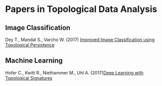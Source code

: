 # Papers in Topological Data Analysis

## Image Classification

Dey T., Mandal S., Varcho W. (2017) [Improved Image Classification using Topological Persistence](http://web.cse.ohio-state.edu/~dey.8/paper/ImagePers/ImagePers.pdf)


## Machine Learning
Hofer C., Kwitt R., Niethammer M., Uhl A. (2017)[Deep Learning with Topological Signatures](https://papers.nips.cc/paper/6761-deep-learning-with-topological-signatures.pdf)
